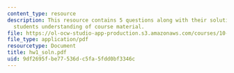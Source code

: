 ```yaml
---
content_type: resource
description: This resource contains 5 questions along with their solutions to test
  students understanding of course material.
file: https://ol-ocw-studio-app-production.s3.amazonaws.com/courses/10-34-numerical-methods-applied-to-chemical-engineering-fall-2005/9df2695fbe77536dc5fa5fdd0bf3346c_hw1_soln.pdf
file_type: application/pdf
resourcetype: Document
title: hw1_soln.pdf
uid: 9df2695f-be77-536d-c5fa-5fdd0bf3346c
---
```

